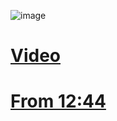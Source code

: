 ![image](https://github.com/rafid29mehda/M365-Troubleshooting/assets/71279591/9465edb1-cae4-4725-ba0e-0727e4efaddd)

# [Video](https://www.youtube.com/watch?v=QFg-qO3fP5w&list=PL5oyXP-xEiGBt94O8rfGtJT2yfkjiRY2W&index=16)

# [From 12:44](https://www.youtube.com/watch?v=wx7pqji3Uvg&list=PL5oyXP-xEiGBt94O8rfGtJT2yfkjiRY2W&index=16)
